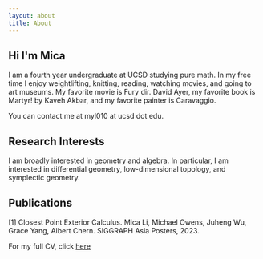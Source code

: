 ```yaml
---
layout: about
title: About
---
```


## Hi I'm Mica 

I am a fourth year undergraduate at UCSD studying pure math. In my free time I enjoy weightlifting, knitting, reading, watching movies, and going to art museums. My favorite movie is Fury dir. David Ayer, my favorite book is Martyr! by Kaveh Akbar, and my favorite painter is Caravaggio.

You can contact me at myl010 at ucsd dot edu.

## Research Interests 

I am broadly interested in geometry and algebra. In particular, I am interested in differential geometry, low-dimensional topology, and symplectic geometry. 

## Publications 

[1] Closest Point Exterior Calculus. Mica Li, Michael Owens, Juheng Wu, Grace Yang, Albert Chern. SIGGRAPH Asia Posters, 2023. 

For my full CV, click [here](files/Li_Mica_CV%20(final).pdf)
